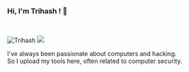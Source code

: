 ### Hi, I'm Trihash ! 👋

<br>
<p> <img src="https://komarev.com/ghpvc/?username=mxrch&label=Profile%20views&color=blueviolet&style=flat" alt="Trihash" /> <img src="https://shields.io/endpoint?url=https://wakapi.dev/api/compat/shields/v1/mxrch/interval:30_days&color=blueviolet&label=Coding%20stats%20(last 30 days)" /> </p>

I've always been passionate about computers and hacking.\
So I upload my tools here, often related to computer security.

